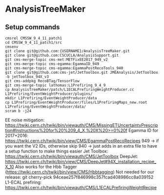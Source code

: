 # AnalysisTreeMaker

## Setup commands
```Shell
cmsrel CMSSW_9_4_11_patch1
cd CMSSW_9_4_11_patch1/src
cmsenv
git clone git@github.com:{USERNAME}/AnalysisTreeMaker.git 
git clone git@github.com:CSCUCLA/AnalysisSupport.git
git cms-merge-topic cms-met:METFixEE2017_949_v2
git cms-merge-topic cms-egamma:EgammaID_949
git cms-merge-topic cms-egamma:EgammaPostRecoTools_940
git clone git@github.com:cms-jet/JetToolbox.git JMEAnalysis/JetToolbox -b jetToolbox_94X_v3
git cms-addpkg RecoBTag/TensorFlow
git cms-merge-topic lathomas:L1Prefiring_9_4_9
cp AnalysisTreeMaker/patch/L1ECALPrefiringWeightProducer.cc L1Prefiring/EventWeightProducer/plugins/
mkdir L1Prefiring/EventWeightProducer/data
cp L1Prefiring/EventWeightProducer/files/L1PrefiringMaps_new.root L1Prefiring/EventWeightProducer/data/
scram b -j24
```
EE noise mitigation: https://twiki.cern.ch/twiki/bin/viewauth/CMS/MissingETUncertaintyPrescription#Instructions%20for%20%209_4_X,%20X%20>=0%20f
Egamma ID for 2017+2016: https://twiki.cern.ch/twiki/bin/view/CMS/EgammaPostRecoRecipes
    949 -> if you want the V2 IDs, otherwise skip
    940 -> just adds in an extra file to have a setup function to make things easier
Jet Toolbox: https://twiki.cern.ch/twiki/bin/viewauth/CMS/JetToolbox
DeepJet: https://twiki.cern.ch/twiki/bin/view/CMS/DeepJet#94X_installation_recipe_X_10
    Also works for the Hbb Tagger (https://twiki.cern.ch/twiki/bin/view/CMS/Hbbtagging)
    Not needed for our release: git cherry-pick 94ceae257f846998c357fcad408986cc8a039152
L1-ECAL prefiring: https://twiki.cern.ch/twiki/bin/viewauth/CMS/L1ECALPrefiringWeightRecipe